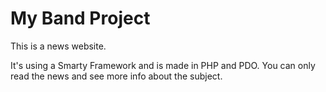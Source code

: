 # My Band Project

This is a news website.

It's using a Smarty Framework and is made in PHP and PDO.
You can only read the news and see more info about the subject.

